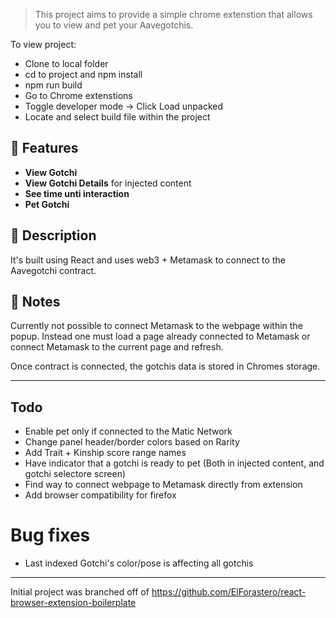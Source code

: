 > This project aims to provide a simple chrome extenstion that allows you to view and pet your Aavegotchis.

To view project:

- Clone to local folder
- cd to project and npm install
- npm run build
- Go to Chrome extenstions
- Toggle developer mode -> Click Load unpacked
- Locate and select build file within the project

## 🎉 Features

- **View Gotchi**
- **View Gotchi Details** for injected content
- **See time unti interaction**
- **Pet Gotchi**


## 📝 Description

It's built using React and uses web3 + Metamask to connect to the Aavegotchi contract.

## 📝 Notes

Currently not possible to connect Metamask to the webpage within the popup. Instead one must load a page already connected to Metamask or connect Metamask to the current page and refresh.

Once contract is connected, the gotchis data is stored in Chromes storage.

---

## Todo

- Enable pet only if connected to the Matic Network
- Change panel header/border colors based on Rarity
- Add Trait + Kinship score range names
- Have indicator that a gotchi is ready to pet (Both in injected content, and gotchi selectore screen)
- Find way to connect webpage to Metamask directly from extension
- Add browser compatibility for firefox

# Bug fixes
- Last indexed Gotchi's color/pose is affecting all gotchis

---

Initial project was branched off of https://github.com/ElForastero/react-browser-extension-boilerplate
